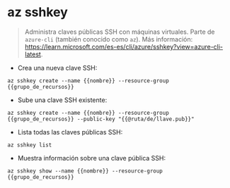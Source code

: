 # az sshkey

> Administra claves públicas SSH con máquinas virtuales.
> Parte de `azure-cli` (también conocido como `az`).
> Más información: <https://learn.microsoft.com/es-es/cli/azure/sshkey?view=azure-cli-latest>.

- Crea una nueva clave SSH:

`az sshkey create --name {{nombre}} --resource-group {{grupo_de_recursos}}`

- Sube una clave SSH existente:

`az sshkey create --name {{nombre}} --resource-group {{grupo_de_recursos}} --public-key "{{@ruta/de/llave.pub}}"`

- Lista todas las claves públicas SSH:

`az sshkey list`

- Muestra información sobre una clave pública SSH:

`az sshkey show --name {{nombre}} --resource-group {{grupo_de_recursos}}`
